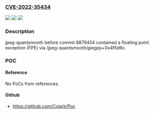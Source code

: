 ### [CVE-2022-35434](https://cve.mitre.org/cgi-bin/cvename.cgi?name=CVE-2022-35434)
![](https://img.shields.io/static/v1?label=Product&message=n%2Fa&color=blue)
![](https://img.shields.io/static/v1?label=Version&message=n%2Fa&color=blue)
![](https://img.shields.io/static/v1?label=Vulnerability&message=n%2Fa&color=brighgreen)

### Description

jpeg-quantsmooth before commit 8879454 contained a floating point exception (FPE) via /jpeg-quantsmooth/jpegqs+0x4f5d6c.

### POC

#### Reference
No PoCs from references.

#### Github
- https://github.com/Cvjark/Poc

